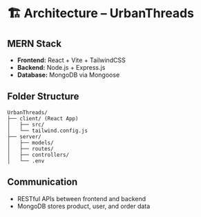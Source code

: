 # 🏗 Architecture – UrbanThreads

## MERN Stack
- **Frontend:** React + Vite + TailwindCSS
- **Backend:** Node.js + Express.js
- **Database:** MongoDB via Mongoose

## Folder Structure
```
UrbanThreads/
├── client/ (React App)
│   ├── src/
│   └── tailwind.config.js
├── server/
│   ├── models/
│   ├── routes/
│   ├── controllers/
│   └── .env
```

## Communication
- RESTful APIs between frontend and backend
- MongoDB stores product, user, and order data